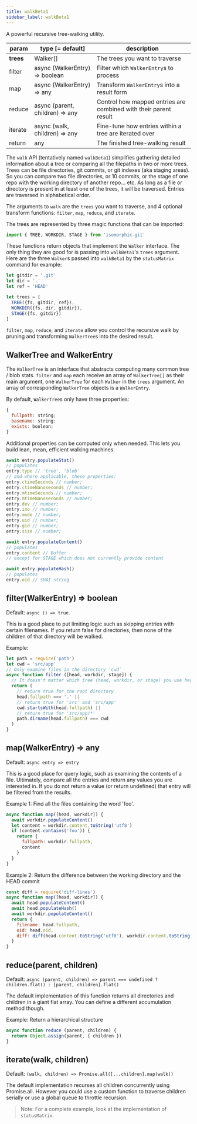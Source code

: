 ```yaml
---
title: walkBeta1
sidebar_label: walkBeta1
---
```


A powerful recursive tree-walking utility.

| param     | type [= default]                | description                                                      |
| --------- | ------------------------------- | ---------------------------------------------------------------- |
| **trees** | Walker[]                        | The trees you want to traverse                                   |
| filter    | async (WalkerEntry) => boolean | Filter which `WalkerEntry`s to process                           |
| map       | async (WalkerEntry) => any     | Transform `WalkerEntry`s into a result form                      |
| reduce    | async (parent, children) => any | Control how mapped entries are combined with their parent result |
| iterate   | async (walk, children) => any   | Fine-tune how entries within a tree are iterated over            |
| return    | any                             | The finished tree-walking result                                 |


The `walk` API (tentatively named `walkBeta1`) simplifies gathering detailed information about a tree or comparing all the filepaths in two or more trees.
Trees can be file directories, git commits, or git indexes (aka staging areas).
So you can compare two file directories, or 10 commits, or the stage of one repo with the working directory of another repo... etc.
As long as a file or directory is present in at least one of the trees, it will be traversed.
Entries are traversed in alphabetical order.

The arguments to `walk` are the `trees` you want to traverse, and 4 optional transform functions:
 `filter`, `map`, `reduce`, and `iterate`.

The trees are represented by three magic functions that can be imported:
```js
import { TREE, WORKDIR, STAGE } from 'isomorphic-git'
```

These functions return objects that implement the `Walker` interface.
The only thing they are good for is passing into `walkBeta1`'s `trees` argument.
Here are the three `Walker`s passed into `walkBeta1` by the `statusMatrix` command for example:

```js
let gitdir = '.git'
let dir = '.'
let ref = 'HEAD'

let trees = [
  TREE({fs, gitdir, ref}),
  WORKDIR({fs, dir, gitdir}),
  STAGE({fs, gitdir})
]
```

`filter`, `map`, `reduce`, and `iterate` allow you control the recursive walk by pruning and transforming `WalkerTree`s into the desired result.

## WalkerTree and WalkerEntry
The `WalkerTree` is an interface that abstracts computing many common tree / blob stats.
`filter` and `map` each receive an array of `WalkerTree[]` as their main argument, one `WalkerTree` for each `Walker` in the `trees` argument.
An array of corresponding `WalkerTree` objects is a `WalkerEntry`.

By default, `WalkerTree`s only have three properties:
```js
{
  fullpath: string;
  basename: string;
  exists: boolean;
}
```

Additional properties can be computed only when needed. This lets you build lean, mean, efficient walking machines.
```js
await entry.populateStat()
// populates
entry.type // 'tree', 'blob'
// and where applicable, these properties:
entry.ctimeSeconds // number;
entry.ctimeNanoseconds // number;
entry.mtimeSeconds // number;
entry.mtimeNanoseconds // number;
entry.dev // number;
entry.ino // number;
entry.mode // number;
entry.uid // number;
entry.gid // number;
entry.size // number;
```

```js
await entry.populateContent()
// populates
entry.content // Buffer
// except for STAGE which does not currently provide content
```

```js
await entry.populateHash()
// populates
entry.oid // SHA1 string
```

## filter(WalkerEntry) => boolean

Default: `async () => true`.

This is a good place to put limiting logic such as skipping entries with certain filenames.
If you return false for directories, then none of the children of that directory will be walked.

Example:
```js
let path = require('path')
let cwd = 'src/app'
// Only examine files in the directory `cwd`
async function filter ([head, workdir, stage]) {
  // It doesn't matter which tree (head, workdir, or stage) you use here.
  return (
    // return true for the root directory
    head.fullpath === '.' ||
    // return true for 'src' and 'src/app'
    cwd.startsWith(head.fullpath) ||
    // return true for 'src/app/*'
    path.dirname(head.fullpath) === cwd
  )
}
```

## map(WalkerEntry) => any

Default: `async entry => entry`

This is a good place for query logic, such as examining the contents of a file.
Ultimately, compare all the entries and return any values you are interested in.
If you do not return a value (or return undefined) that entry will be filtered from the results.

Example 1: Find all the files containing the word 'foo'.
```js
async function map([head, workdir]) {
  await workdir.populateContent()
  let content = workdir.content.toString('utf8')
  if (content.contains('foo')) {
    return {
      fullpath: workdir.fullpath,
      content
    }
  }
}

```

Example 2: Return the difference between the working directory and the HEAD commit
```js
const diff = require('diff-lines')
async function map([head, workdir]) {
  await head.populateContent()
  await head.populateHash()
  await workdir.populateContent()
  return {
    filename: head.fullpath,
    oid: head.oid,
    diff: diff(head.content.toString('utf8'), workdir.content.toString('utf8'))
  }
}
```

## reduce(parent, children)

Default: `async (parent, children) => parent === undefined ? children.flat() : [parent, children].flat()`

The default implementation of this function returns all directories and children in a giant flat array.
You can define a different accumulation method though.

Example: Return a hierarchical structure
```js
async function reduce (parent, children) {
  return Object.assign(parent, { children })
}
```

## iterate(walk, children)

Default: `(walk, children) => Promise.all([...children].map(walk))`

The default implementation recurses all children concurrently using Promise.all.
However you could use a custom function to traverse children serially or use a global queue to throttle recursion.

> Note: For a complete example, look at the implementation of `statusMatrix`.
